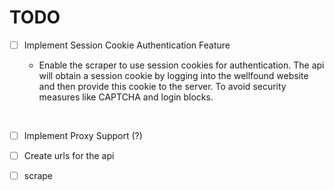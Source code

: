 # TODO

- [ ] Implement Session Cookie Authentication Feature

  - Enable the scraper to use session cookies for authentication. The api will obtain a session cookie by logging into the wellfound website and then provide this cookie to the server. To avoid security measures like CAPTCHA and login blocks.

&nbsp;
- [ ] Implement Proxy Support (?)

- [ ] Create urls for the api

- [ ] scrape
